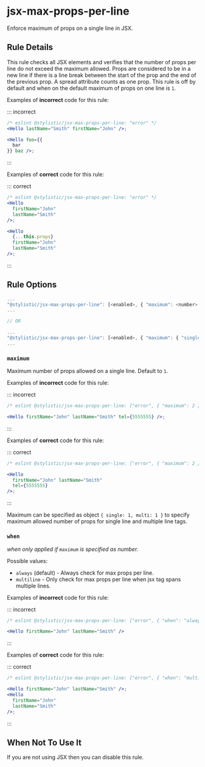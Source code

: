 # jsx-max-props-per-line

Enforce maximum of props on a single line in JSX.

## Rule Details

This rule checks all JSX elements and verifies that the number of props per line do not exceed the maximum allowed. Props are considered to be in a new line if there is a line break between the start of the prop and the end of the previous prop. A spread attribute counts as one prop. This rule is off by default and when on the default maximum of props on one line is `1`.

Examples of **incorrect** code for this rule:

::: incorrect

```jsx
/* eslint @stylistic/jsx-max-props-per-line: "error" */
<Hello lastName="Smith" firstName="John" />;

<Hello foo={{
  bar
}} baz />;
```

:::

Examples of **correct** code for this rule:

::: correct

```jsx
/* eslint @stylistic/jsx-max-props-per-line: "error" */
<Hello
  firstName="John"
  lastName="Smith"
/>;

<Hello
  {...this.props}
  firstName="John"
  lastName="Smith"
/>;
```

:::

## Rule Options

```js
...
"@stylistic/jsx-max-props-per-line": [<enabled>, { "maximum": <number>, "when": <string> }]
...

// OR

...
"@stylistic/jsx-max-props-per-line": [<enabled>, { "maximum": { "single": <number>, "multi": <number> } }]
...
```

### `maximum`

Maximum number of props allowed on a single line. Default to `1`.

Examples of **incorrect** code for this rule:

::: incorrect

```jsx
/* eslint @stylistic/jsx-max-props-per-line: ["error", { "maximum": 2 }] */

<Hello firstName="John" lastName="Smith" tel={5555555} />;
```

:::

Examples of **correct** code for this rule:

::: correct

```jsx
/* eslint @stylistic/jsx-max-props-per-line: ["error", { "maximum": 2 }] */

<Hello
  firstName="John" lastName="Smith"
  tel={5555555}
/>;
```

:::

Maximum can be specified as object `{ single: 1, multi: 1 }` to specify maximum allowed number of props for single line and multiple line tags.

### `when`

_when only applied if `maximum` is specified as number._

Possible values:

- `always` (default) - Always check for max props per line.
- `multiline` - Only check for max props per line when jsx tag spans multiple lines.

Examples of **incorrect** code for this rule:

::: incorrect

```jsx
/* eslint @stylistic/jsx-max-props-per-line: ["error", { "when": "always" }] */

<Hello firstName="John" lastName="Smith" />
```

:::

Examples of **correct** code for this rule:

::: correct

```jsx
/* eslint @stylistic/jsx-max-props-per-line: ["error", { "when": "multiline" }] */

<Hello firstName="John" lastName="Smith" />;
<Hello
  firstName="John"
  lastName="Smith"
/>;
```

:::

## When Not To Use It

If you are not using JSX then you can disable this rule.
